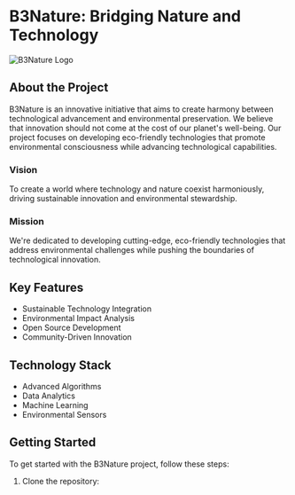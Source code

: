 # B3Nature: Bridging Nature and Technology

![B3Nature Logo](https://hebbkx1anhila5yf.public.blob.vercel-storage.com/Flux_Dev_Create_an_image_where_nature_and_technology_are_artis_3-m4tBnSDesXO8bKuzadRLpntJzEw5ve.jpeg)

## About the Project

B3Nature is an innovative initiative that aims to create harmony between technological advancement and environmental preservation. We believe that innovation should not come at the cost of our planet's well-being. Our project focuses on developing eco-friendly technologies that promote environmental consciousness while advancing technological capabilities.

### Vision

To create a world where technology and nature coexist harmoniously, driving sustainable innovation and environmental stewardship.

### Mission

We're dedicated to developing cutting-edge, eco-friendly technologies that address environmental challenges while pushing the boundaries of technological innovation.

## Key Features

- Sustainable Technology Integration
- Environmental Impact Analysis
- Open Source Development
- Community-Driven Innovation

## Technology Stack

- Advanced Algorithms
- Data Analytics
- Machine Learning
- Environmental Sensors

## Getting Started

To get started with the B3Nature project, follow these steps:

1. Clone the repository:

